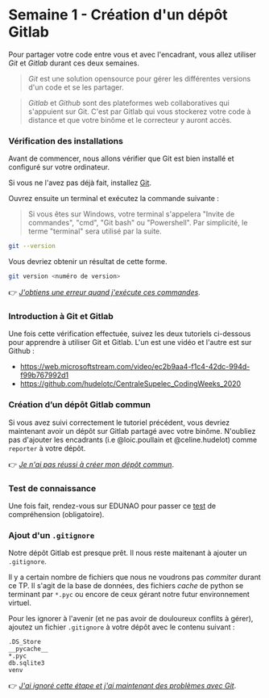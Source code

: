 # Semaine 1 - Création d'un dépôt Gitlab

Pour partager votre code entre vous et avec l'encadrant, vous allez utiliser *Git* et *Gitlab* durant ces deux semaines.

> _Git_ est une solution opensource pour gérer les différentes versions d'un code et se les partager.

> _Gitlab_ et _Github_ sont des plateformes web collaboratives qui s'appuient sur Git. C'est par Gitlab qui vous stockerez votre code à distance et que votre binôme et le correcteur y auront accès.

### Vérification des installations

Avant de commencer, nous allons vérifier que Git est bien installé et configuré sur votre ordinateur.

Si vous ne l'avez pas déjà fait, installez [Git](https://git-scm.com/).

Ouvrez ensuite un terminal et exécutez la commande suivante :

> Si vous êtes sur Windows, votre terminal s'appelera "Invite de commandes", "cmd", "Git bash" ou "Powershell". Par simplicité, le terme "terminal" sera utilisé par la suite.

```bash
git --version
```

Vous devriez obtenir un résultat de cette forme.

```bash
git version <numéro de version>
```

:point_right: _[J'obtiens une erreur quand j'exécute ces commandes](https://github.com/LoicPoullain/je-code/blob/master/regler-les-problemes-de-path.md)_.

### Introduction à Git et Gitlab

Une fois cette vérification effectuée, suivez les deux tutoriels ci-dessous pour apprendre à utiliser Git et Gitlab. L'un est une vidéo et l'autre est sur Github :
- https://web.microsoftstream.com/video/ec2b9aa4-f1c4-42dc-994d-f99b767992d1
- https://github.com/hudelotc/CentraleSupelec_CodingWeeks_2020

### Création d’un dépôt Gitlab commun

Si vous avez suivi correctement le tutoriel précédent, vous devriez maintenant avoir un dépôt sur Gitlab partagé avec votre binôme. N'oubliez pas d'ajouter les encadrants (i.e @loic.poullain et @celine.hudelot) comme `reporter` à votre dépôt.

:point_right: _[Je n'ai pas réussi à créer mon dépôt commun](https://github.com/LoicPoullain/je-code/blob/master/configurer-depot-gitlab.md)_.

<!-- ### Apprendre à gérer les conflits

TODO: provoquer et gérer des conflits -->


### Test de connaissance

Une fois fait, rendez-vous sur EDUNAO pour passer ce [test](#) de compréhension (obligatoire).

### Ajout d'un `.gitignore`

Notre dépôt Gitlab est presque prêt. Il nous reste maitenant à ajouter un `.gitignore`.

Il y a certain nombre de fichiers que nous ne voudrons pas *commiter* durant ce TP. Il s'agit de la base de données, des fichiers *cache* de python se terminant par `*.pyc` ou encore de ceux gérant notre futur environnement virtuel.

Pour les ignorer à l'avenir (et ne pas avoir de douloureux conflits à gérer), ajoutez un fichier `.gitignore` à votre dépôt avec le contenu suivant :

```
.DS_Store
__pycache__
*.pyc
db.sqlite3
venv
```

:point_right: _[J'ai ignoré cette étape et j'ai maintenant des problèmes avec Git](https://github.com/LoicPoullain/je-code/blob/master/ajout-gitignore.md)_.